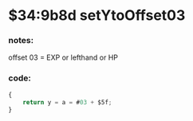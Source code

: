 ﻿
# $34:9b8d setYtoOffset03



### notes:
offset 03 = EXP or lefthand or HP

### code:
```js
{
	return y = a = #03 + $5f;
}
```



